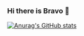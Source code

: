 ### Hi there is Bravo 👋

[![Anurag's GitHub stats](https://github-readme-stats.vercel.app/api?username=bravos1&show_icons=true&theme=algolia&count_private=true)](https://github.com/anuraghazra/github-readme-stats)

